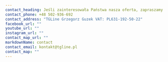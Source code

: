 ```yaml
---
contact_heading: Jeśli zainteresowała Państwa nasza oferta, zapraszamy do kontaktu
contact_phone: +48 502-936-692
contact_address: "TGLine Grzegorz Guzek VAT: PL631-192-50-22"
facebook_url: ""
youtube_url: ""
instagram_url: ""
contact_map_url: ""
markdownName: contact
contact_email: kontakt@tgline.pl
contact_map: ""
---
```

